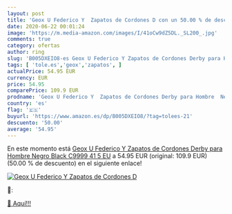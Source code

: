 ```yaml
---
layout: post
title: 'Geox U Federico Y  Zapatos de Cordones D con un 50.00 % de descuento'
date: 2020-06-22 00:01:24
image: 'https://m.media-amazon.com/images/I/41oCw9dZ5DL._SL200_.jpg'
comments: true
category: ofertas
author: ring
slug: 'B005DXEIO8-es Geox U Federico Y Zapatos de Cordones Derby para Hombre...'
tags: [ 'tole.es','geox','zapatos', ]
actualPrice: 54.95 EUR
currency: EUR
price: 54.95
comparePrice: 109.9 EUR
prodname: 'Geox U Federico Y  Zapatos de Cordones Derby para Hombre  Negro  Black C9999   41 5 EU'
country: 'es'
flag: '🇪🇸'
buyurl: 'https://www.amazon.es/dp/B005DXEIO8/?tag=tolees-21'
descuento: '50.00'
average: '54.95'
---
```


En este momento está [Geox U Federico Y  Zapatos de Cordones Derby para Hombre  Negro  Black C9999   41 5 EU](https://www.amazon.es/dp/B005DXEIO8/?tag=tolees-21) a 54.95 EUR (original: 109.9 EUR) (50.00 %  de descuento) en el siguiente enlace!

[![Geox U Federico Y  Zapatos de Cordones D](https://m.media-amazon.com/images/I/41oCw9dZ5DL._SL200_.jpg)](https://www.amazon.es/dp/B005DXEIO8/?tag=tolees-21)

🔎:


[🛒 Aquí!!!](https://www.amazon.es/dp/B005DXEIO8/?tag=tolees-21)
